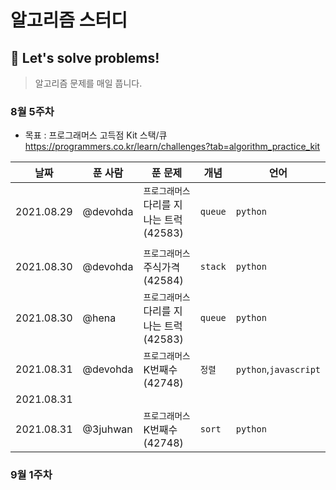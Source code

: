 # 알고리즘 스터디

## 🌻 Let's solve problems!

> 알고리즘 문제를 매일 풉니다.


### 8월 5주차
- 목표 : 프로그래머스 고득점 Kit 스택/큐
https://programmers.co.kr/learn/challenges?tab=algorithm_practice_kit

|날짜|푼 사람|푼 문제|개념|언어|
|------|---|---|---|---|
|2021.08.29|@devohda|`프로그래머스` 다리를 지나는 트럭(42583)|`queue`|`python`|
|||||
|2021.08.30|@devohda|`프로그래머스` 주식가격(42584)|`stack`|`python`|
|2021.08.30|@hena|`프로그래머스` 다리를 지나는 트럭(42583)|`queue`|`python`|
|2021.08.31|@devohda|`프로그래머스` K번째수(42748)|`정렬`|`python`,`javascript`|
|2021.08.31||||
|2021.08.31|@3juhwan|`프로그래머스` K번째수(42748)|`sort`|`python`|


### 9월 1주차